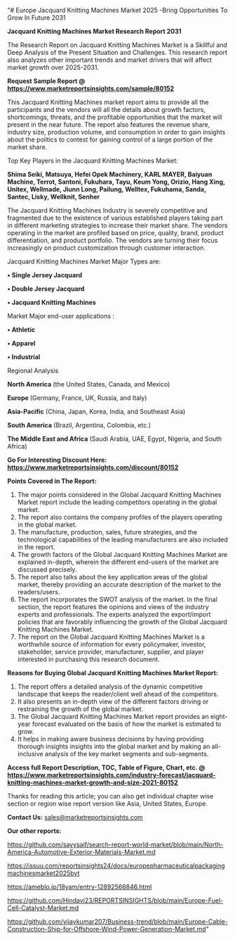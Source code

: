 "# Europe Jacquard Knitting Machines Market 2025 -Bring Opportunities To Grow In Future 2031

<strong>Jacquard Knitting Machines Market Research Report 2031</strong>

The Research Report on Jacquard Knitting Machines Market is a Skillful and Deep Analysis of the Present Situation and Challenges. This research report also analyzes other important trends and market drivers that will affect market growth over 2025-2031.

<strong>Request Sample Report @ <a href=https://www.marketreportsinsights.com/sample/80152>https://www.marketreportsinsights.com/sample/80152</a></strong>

This Jacquard Knitting Machines market report aims to provide all the participants and the vendors will all the details about growth factors, shortcomings, threats, and the profitable opportunities that the market will present in the near future. The report also features the revenue share, industry size, production volume, and consumption in order to gain insights about the politics to contest for gaining control of a large portion of the market share.

Top Key Players in the Jacquard Knitting Machines Market:

<strong>Shima Seiki, Matsuya, Hefei Opek Machinery, KARL MAYER, Baiyuan Machine, Terrot, Santoni, Fukuhara, Tayu, Keum Yong, Orizio, Hang Xing, Unitex, Wellmade, Jiunn Long, Pailung, Welltex, Fukuhama, Sanda, Santec, Lisky, Wellknit, Senher</strong>

The Jacquard Knitting Machines Industry is severely competitive and fragmented due to the existence of various established players taking part in different marketing strategies to increase their market share. The vendors operating in the market are profiled based on price, quality, brand, product differentiation, and product portfolio. The vendors are turning their focus increasingly on product customization through customer interaction.

Jacquard Knitting Machines Market Major Types are:

<strong>• Single Jersey Jacquard

• Double Jersey Jacquard

• Jacquard Knitting Machines</strong>

Market Major end-user applications :

<strong>• Athletic

• Apparel

• Industrial</strong>

Regional Analysis

</u><strong><b>North America</b></strong> (the United States, Canada, and Mexico)

<strong><b>Europe </b></strong>(Germany, France, UK, Russia, and Italy)

<strong><b>Asia-Pacific</b></strong> (China, Japan, Korea, India, and Southeast Asia)

<strong><b>South America</b></strong> (Brazil, Argentina, Colombia, etc.)

<strong><b>The Middle East and Africa</b></strong> (Saudi Arabia, UAE, Egypt, Nigeria, and South Africa)

<strong>Go For Interesting Discount Here: <a href=https://www.marketreportsinsights.com/discount/80152>https://www.marketreportsinsights.com/discount/80152</a></strong>

<strong>Points Covered in The Report:</strong>
<ol>
  <li>The major points considered in the Global Jacquard Knitting Machines Market report include the leading competitors operating in the global market.</li>
  <li>The report also contains the company profiles of the players operating in the global market.</li>
  <li>The manufacture, production, sales, future strategies, and the technological capabilities of the leading manufacturers are also included in the report.</li>
  <li>The growth factors of the Global Jacquard Knitting Machines Market are explained in-depth, wherein the different end-users of the market are discussed precisely.</li>
  <li>The report also talks about the key application areas of the global market, thereby providing an accurate description of the market to the readers/users.</li>
  <li>The report incorporates the SWOT analysis of the market. In the final section, the report features the opinions and views of the industry experts and professionals. The experts analyzed the export/import policies that are favorably influencing the growth of the Global Jacquard Knitting Machines Market.</li>
  <li>The report on the Global Jacquard Knitting Machines Market is a worthwhile source of information for every policymaker, investor, stakeholder, service provider, manufacturer, supplier, and player interested in purchasing this research document.</li>
</ol>
<strong>Reasons for Buying Global Jacquard Knitting Machines Market Report:</strong>

<ol>
  <li>The report offers a detailed analysis of the dynamic competitive landscape that keeps the reader/client well ahead of the competitors.</li>
  <li>It also presents an in-depth view of the different factors driving or restraining the growth of the global market.</li>
  <li>The Global Jacquard Knitting Machines Market report provides an eight-year forecast evaluated on the basis of how the market is estimated to grow.</li>
  <li>It helps in making aware business decisions by having providing thorough insights insights into the global market and by making an all-inclusive analysis of the key market segments and sub-segments.</li>
</ol>
<strong>Access full Report Description, TOC, Table of Figure, Chart, etc. @ <a href=https://www.marketreportsinsights.com/industry-forecast/jacquard-knitting-machines-market-growth-and-size-2021-80152>https://www.marketreportsinsights.com/industry-forecast/jacquard-knitting-machines-market-growth-and-size-2021-80152</a></strong>


Thanks for reading this article; you can also get individual chapter wise section or region wise report version like Asia, United States, Europe.

<strong>Contact Us:</strong>
sales@marketreportsinsights.com

<strong>Our other reports:</strong>

<a href=https://github.com/sayysaif/search-report-world-market/blob/main/North-America-Automotive-Exterior-Materials-Market.md>https://github.com/sayysaif/search-report-world-market/blob/main/North-America-Automotive-Exterior-Materials-Market.md</a>

<a href=https://issuu.com/reportsinsights24/docs/europepharmaceuticalpackagingmachinesmarket2025byt>https://issuu.com/reportsinsights24/docs/europepharmaceuticalpackagingmachinesmarket2025byt</a>

<a href=https://ameblo.jp/18yam/entry-12892566846.html>https://ameblo.jp/18yam/entry-12892566846.html</a>

<a href=https://github.com/Hindavi23/REPORTSINSIGHTS/blob/main/Europe-Fuel-Cell-Catalyst-Market.md>https://github.com/Hindavi23/REPORTSINSIGHTS/blob/main/Europe-Fuel-Cell-Catalyst-Market.md</a>

<a href=https://github.com/vijaykumar207/Business-trend/blob/main/Europe-Cable-Construction-Ship-for-Offshore-Wind-Power-Generation-Market.md>https://github.com/vijaykumar207/Business-trend/blob/main/Europe-Cable-Construction-Ship-for-Offshore-Wind-Power-Generation-Market.md</a>"

